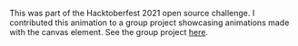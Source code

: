 This was part of the Hacktoberfest 2021 open source challenge. I contributed this animation to a group project showcasing animations made with the canvas element. See the group project [here](https://zero-to-mastery.github.io/Canvaz/).
